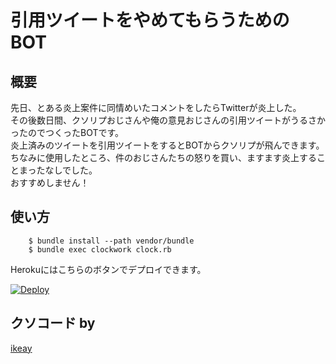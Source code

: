 引用ツイートをやめてもらうためのBOT
====

## 概要
先日、とある炎上案件に同情めいたコメントをしたらTwitterが炎上した。  
その後数日間、クソリプおじさんや俺の意見おじさんの引用ツイートがうるさかったのでつくったBOTです。  
炎上済みのツイートを引用ツイートをするとBOTからクソリプが飛んできます。  
ちなみに使用したところ、件のおじさんたちの怒りを買い、ますます炎上することまったなしでした。    
おすすめしません！

## 使い方
		$ bundle install --path vendor/bundle
		$ bundle exec clockwork clock.rb

Herokuにはこちらのボタンでデプロイできます。

[![Deploy](https://www.herokucdn.com/deploy/button.svg)](https://heroku.com/deploy)

## クソコード by
[ikeay](https://github.com/ikeay)

